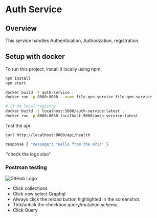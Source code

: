 # Auth Service

## Overview
This service handles Authentication, Authorization, registration.

## Setup with docker
To run this project, install it locally using npm:

```bash
npm install
npm start

docker build -t auth-service .
docker run -p 8080:8080 --name file-gen-service file-gen-service

# if to local registry
docker build -t localhost:5000/auth-service:latest .
docker run -p 8080:8080 localhost:5000/auth-service:latest
```
Test the api 
```bash
curl http://localhost:8080/api/health
```
```bash
response { "message": "Hello from the API!" }
```
''check the logs also''

### Postman testing
![GitHub Logo](https://github.com/maestrom4/Bundy-management-microservice/blob/develop/postmanTesting.png?raw=true)

- Click collections
- Click new select Graphql
- Always click the reload button highlighted in the screenshot.
- Tick/untick the checkbox query/mutation schema 
- Click Query